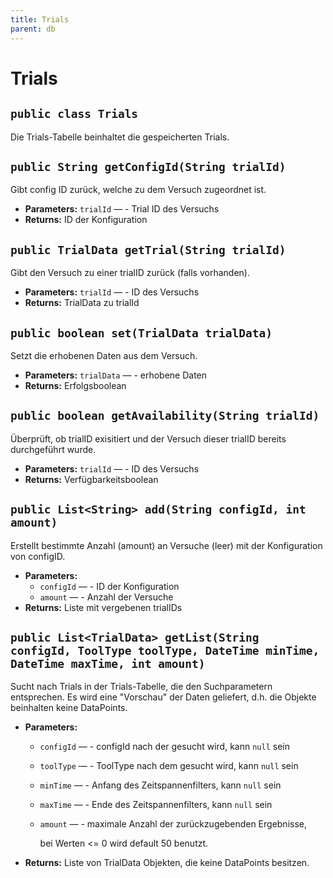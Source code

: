 ```yaml
---
title: Trials
parent: db
---
```


# Trials


## `public class Trials`

Die Trials-Tabelle beinhaltet die gespeicherten Trials.

## `public String getConfigId(String trialId)`

Gibt config ID zurück, welche zu dem Versuch zugeordnet ist.

 * **Parameters:** `trialId` — - Trial ID des Versuchs
 * **Returns:** ID der Konfiguration

## `public TrialData getTrial(String trialId)`

Gibt den Versuch zu einer trialID zurück (falls vorhanden).

 * **Parameters:** `trialId` — - ID des Versuchs
 * **Returns:** TrialData zu trialId

## `public boolean set(TrialData trialData)`

Setzt die erhobenen Daten aus dem Versuch.

 * **Parameters:** `trialData` — - erhobene Daten
 * **Returns:** Erfolgsboolean

## `public boolean getAvailability(String trialId)`

Überprüft, ob trialID exisitiert und der Versuch dieser trialID bereits durchgeführt wurde.

 * **Parameters:** `trialId` — - ID des Versuchs
 * **Returns:** Verfügbarkeitsboolean

## `public List<String> add(String configId, int amount)`

Erstellt bestimmte Anzahl (amount) an Versuche (leer) mit der Konfiguration von configID.

 * **Parameters:**
   * `configId` — - ID der Konfiguration
   * `amount` — - Anzahl der Versuche
 * **Returns:** Liste mit vergebenen trialIDs

## `public List<TrialData> getList(String configId, ToolType toolType, DateTime minTime, DateTime maxTime, int amount)`

Sucht nach Trials in der Trials-Tabelle, die den Suchparametern entsprechen. Es wird eine "Vorschau" der Daten geliefert, d.h. die Objekte beinhalten keine DataPoints.

 * **Parameters:**
   * `configId` — - configId nach der gesucht wird, kann `null` sein
   * `toolType` — - ToolType nach dem gesucht wird, kann `null` sein
   * `minTime` — - Anfang des Zeitspannenfilters, kann `null` sein
   * `maxTime` — - Ende des Zeitspannenfilters, kann `null` sein
   * `amount` — - maximale Anzahl der zurückzugebenden Ergebnisse,

     bei Werten <= 0 wird default 50 benutzt.
 * **Returns:** Liste von TrialData Objekten, die keine DataPoints besitzen.

